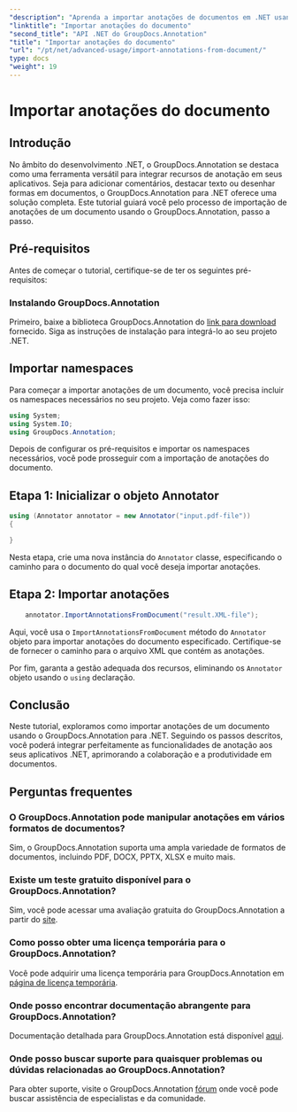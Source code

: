 ```yaml
---
"description": "Aprenda a importar anotações de documentos em .NET usando GroupDocs.Annotation. Siga nosso tutorial passo a passo para uma integração perfeita."
"linktitle": "Importar anotações do documento"
"second_title": "API .NET do GroupDocs.Annotation"
"title": "Importar anotações do documento"
"url": "/pt/net/advanced-usage/import-annotations-from-document/"
type: docs
"weight": 19
---
```


# Importar anotações do documento

## Introdução
No âmbito do desenvolvimento .NET, o GroupDocs.Annotation se destaca como uma ferramenta versátil para integrar recursos de anotação em seus aplicativos. Seja para adicionar comentários, destacar texto ou desenhar formas em documentos, o GroupDocs.Annotation para .NET oferece uma solução completa. Este tutorial guiará você pelo processo de importação de anotações de um documento usando o GroupDocs.Annotation, passo a passo.
## Pré-requisitos
Antes de começar o tutorial, certifique-se de ter os seguintes pré-requisitos:
### Instalando GroupDocs.Annotation
Primeiro, baixe a biblioteca GroupDocs.Annotation do [link para download](https://releases.groupdocs.com/annotation/net/) fornecido. Siga as instruções de instalação para integrá-lo ao seu projeto .NET.

## Importar namespaces
Para começar a importar anotações de um documento, você precisa incluir os namespaces necessários no seu projeto. Veja como fazer isso:

```csharp
using System;
using System.IO;
using GroupDocs.Annotation;
```

Depois de configurar os pré-requisitos e importar os namespaces necessários, você pode prosseguir com a importação de anotações do documento.
## Etapa 1: Inicializar o objeto Annotator
```csharp
using (Annotator annotator = new Annotator("input.pdf-file"))
{

}
```
Nesta etapa, crie uma nova instância do `Annotator` classe, especificando o caminho para o documento do qual você deseja importar anotações.
## Etapa 2: Importar anotações
```csharp
	annotator.ImportAnnotationsFromDocument("result.XML-file");
```
Aqui, você usa o `ImportAnnotationsFromDocument` método do `Annotator` objeto para importar anotações do documento especificado. Certifique-se de fornecer o caminho para o arquivo XML que contém as anotações.

Por fim, garanta a gestão adequada dos recursos, eliminando os `Annotator` objeto usando o `using` declaração.

## Conclusão
Neste tutorial, exploramos como importar anotações de um documento usando o GroupDocs.Annotation para .NET. Seguindo os passos descritos, você poderá integrar perfeitamente as funcionalidades de anotação aos seus aplicativos .NET, aprimorando a colaboração e a produtividade em documentos.
## Perguntas frequentes
### O GroupDocs.Annotation pode manipular anotações em vários formatos de documentos?
Sim, o GroupDocs.Annotation suporta uma ampla variedade de formatos de documentos, incluindo PDF, DOCX, PPTX, XLSX e muito mais.
### Existe um teste gratuito disponível para o GroupDocs.Annotation?
Sim, você pode acessar uma avaliação gratuita do GroupDocs.Annotation a partir do [site](https://releases.groupdocs.com/).
### Como posso obter uma licença temporária para o GroupDocs.Annotation?
Você pode adquirir uma licença temporária para GroupDocs.Annotation em [página de licença temporária](https://purchase.groupdocs.com/temporary-license/).
### Onde posso encontrar documentação abrangente para GroupDocs.Annotation?
Documentação detalhada para GroupDocs.Annotation está disponível [aqui](https://tutorials.groupdocs.com/annotation/net/).
### Onde posso buscar suporte para quaisquer problemas ou dúvidas relacionadas ao GroupDocs.Annotation?
Para obter suporte, visite o GroupDocs.Annotation [fórum](https://forum.groupdocs.com/c/annotation/10) onde você pode buscar assistência de especialistas e da comunidade.